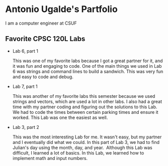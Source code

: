 # Antonio Ugalde's Partfolio

I am a computer engineer at CSUF 

## Favorite CPSC 120L Labs

* Lab 6, part 1

   This was one of my favorite labs because I got a great partner for it, and it was fun and engaging to code. One of the main things we used in Lab 6 was strings and command lines to build a sandwich. This 
  was very fun and easy to code and debug.

* Lab 7, part 1

   This was another of my favorite labs this semester because we used strings and vectors, which are used a lot in other labs. I also had a great time with my partner coding and figuring out the solutions to 
  this Lab. We had to code the times between certain parking times and ensure it worked. This Lab was one the easiest as well.

* Lab 3, part 2
  
   This was the most interesting Lab for me. It wasn't easy, but my partner and I eventually did what we could. In this part of Lab 3, we had to find Julian's day using the month, day, and year.  Although 
  this Lab was difficult, I learned a lot of basics. In this Lab, we learned how to implement math and input numbers.




